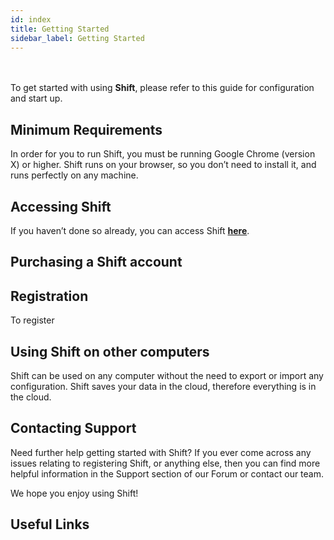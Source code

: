 ```yaml
---
id: index
title: Getting Started
sidebar_label: Getting Started
---
```

<br><br>
To get started with using __Shift__, please refer to this guide for configuration and start up.


## Minimum Requirements
In order for you to run Shift, you must be running Google Chrome (version X) or higher. Shift runs on your browser, so you don’t need to install it, and runs perfectly on any machine.

## Accessing Shift
If you haven’t done so already, you can access Shift [__here__]().

## Purchasing a Shift account

## Registration
To register

## Using Shift on other computers
Shift can be used on any computer without the need to export or import any configuration. Shift saves your data in the cloud, therefore everything is in the cloud.

## Contacting Support
Need further help getting started with Shift? If you ever come across any issues relating to registering Shift, or anything else, then you can find more helpful information in the Support section of our Forum or contact our team.

We hope you enjoy using Shift!

## Useful Links
